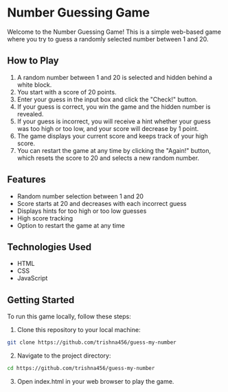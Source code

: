# Number Guessing Game

Welcome to the Number Guessing Game! This is a simple web-based game where you try to guess a randomly selected number between 1 and 20.

## How to Play

1. A random number between 1 and 20 is selected and hidden behind a white block.
2. You start with a score of 20 points.
3. Enter your guess in the input box and click the "Check!" button.
4. If your guess is correct, you win the game and the hidden number is revealed.
5. If your guess is incorrect, you will receive a hint whether your guess was too high or too low, and your score will decrease by 1 point.
6. The game displays your current score and keeps track of your high score.
7. You can restart the game at any time by clicking the "Again!" button, which resets the score to 20 and selects a new random number.

## Features

- Random number selection between 1 and 20
- Score starts at 20 and decreases with each incorrect guess
- Displays hints for too high or too low guesses
- High score tracking
- Option to restart the game at any time

## Technologies Used

- HTML
- CSS
- JavaScript

## Getting Started

To run this game locally, follow these steps:

1. Clone this repository to your local machine:

```bash
git clone https://github.com/trishna456/guess-my-number
```

2. Navigate to the project directory:
```bash
cd https://github.com/trishna456/guess-my-number
```

3. Open index.html in your web browser to play the game.
